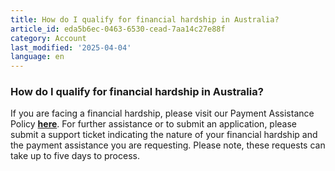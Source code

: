 ```yaml
---
title: How do I qualify for financial hardship in Australia?
article_id: eda5b6ec-0463-6530-cead-7aa14c27e88f
category: Account
last_modified: '2025-04-04'
language: en
---
```


### How do I qualify for financial hardship in Australia?
If you are facing a financial hardship, please visit our Payment Assistance Policy [**here**](https://www.starlink.com/support/article/<https:/www.starlink.com/legal/documents/DOC-1098-46899-90?regionCode=AU>). For further assistance or to submit an application, please submit a support ticket indicating the nature of your financial hardship and the payment assistance you are requesting. Please note, these requests can take up to five days to process. 
